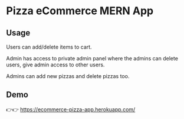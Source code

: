 # Pizza eCommerce MERN App

## Usage
Users can add/delete items to cart. 

Admin has access to private admin panel where the admins can delete users, give admin access to other users.

Admins can add new pizzas and delete pizzas too.

## Demo
👉👉 https://ecommerce-pizza-app.herokuapp.com/
